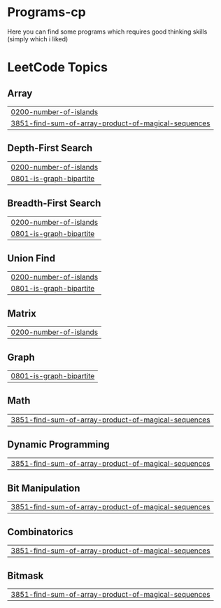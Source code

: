 # Programs-cp
Here you can find some programs which requires good thinking skills (simply which i liked)

<!---LeetCode Topics Start-->
# LeetCode Topics
## Array
|  |
| ------- |
| [0200-number-of-islands](https://github.com/priyanshu-singh18/Programs-cp/tree/master/0200-number-of-islands) |
| [3851-find-sum-of-array-product-of-magical-sequences](https://github.com/priyanshu-singh18/Programs-cp/tree/master/3851-find-sum-of-array-product-of-magical-sequences) |
## Depth-First Search
|  |
| ------- |
| [0200-number-of-islands](https://github.com/priyanshu-singh18/Programs-cp/tree/master/0200-number-of-islands) |
| [0801-is-graph-bipartite](https://github.com/priyanshu-singh18/Programs-cp/tree/master/0801-is-graph-bipartite) |
## Breadth-First Search
|  |
| ------- |
| [0200-number-of-islands](https://github.com/priyanshu-singh18/Programs-cp/tree/master/0200-number-of-islands) |
| [0801-is-graph-bipartite](https://github.com/priyanshu-singh18/Programs-cp/tree/master/0801-is-graph-bipartite) |
## Union Find
|  |
| ------- |
| [0200-number-of-islands](https://github.com/priyanshu-singh18/Programs-cp/tree/master/0200-number-of-islands) |
| [0801-is-graph-bipartite](https://github.com/priyanshu-singh18/Programs-cp/tree/master/0801-is-graph-bipartite) |
## Matrix
|  |
| ------- |
| [0200-number-of-islands](https://github.com/priyanshu-singh18/Programs-cp/tree/master/0200-number-of-islands) |
## Graph
|  |
| ------- |
| [0801-is-graph-bipartite](https://github.com/priyanshu-singh18/Programs-cp/tree/master/0801-is-graph-bipartite) |
## Math
|  |
| ------- |
| [3851-find-sum-of-array-product-of-magical-sequences](https://github.com/priyanshu-singh18/Programs-cp/tree/master/3851-find-sum-of-array-product-of-magical-sequences) |
## Dynamic Programming
|  |
| ------- |
| [3851-find-sum-of-array-product-of-magical-sequences](https://github.com/priyanshu-singh18/Programs-cp/tree/master/3851-find-sum-of-array-product-of-magical-sequences) |
## Bit Manipulation
|  |
| ------- |
| [3851-find-sum-of-array-product-of-magical-sequences](https://github.com/priyanshu-singh18/Programs-cp/tree/master/3851-find-sum-of-array-product-of-magical-sequences) |
## Combinatorics
|  |
| ------- |
| [3851-find-sum-of-array-product-of-magical-sequences](https://github.com/priyanshu-singh18/Programs-cp/tree/master/3851-find-sum-of-array-product-of-magical-sequences) |
## Bitmask
|  |
| ------- |
| [3851-find-sum-of-array-product-of-magical-sequences](https://github.com/priyanshu-singh18/Programs-cp/tree/master/3851-find-sum-of-array-product-of-magical-sequences) |
<!---LeetCode Topics End-->